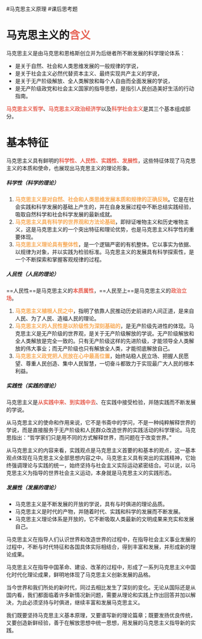 #马克思主义原理 #课后思考题
# 马克思主义的<span style="color:rgb(231, 98, 84)">含义</span>
马克思主义是由马克思和恩格斯创立并为后继者所不断发展的科学理论体系：
- 是关于自然、社会和人类思维发展的一般规律的学说，
- 是关于社会主义必然代替资本主义、最终实现共产主义的学说，
- 是关于无产阶级解放、全人类解放和每个人自由而全面发展的学说，
- 是无产阶级政党和社会主义国家的指导思想，是指引人民创造美好生活的行动指南。

<span style="font-weight:bold; color:rgb(231, 98, 84)">马克思主义哲学</span>、<span style="font-weight:bold; color:rgb(231, 98, 84)">马克思主义政治经济学</span>以及<span style="font-weight:bold; color:rgb(231, 98, 84)">科学社会主义</span>是其三个基本组成部分。
# 基本特征
马克思主义具有鲜明的<span style="font-weight:bold; color:rgb(231, 98, 84)">科学性、人民性、实践性、发展性</span>，这些特征体现了马克思主义的本质和使命，也展现出马克思主义的理论形象。
##### 科学性（科学的理论）
1. <span style="font-weight:bold; color:rgb(247, 170, 88)">马克思主义是对自然、社会和人类思维发展本质和规律的正确反映</span>。它是在社会实践和科学发展的基础上产生的，并在自身发展过程中不断总结实践经验，吸取自然科学和社会科学发展的最新成就。
2. <span style="font-weight:bold; color:rgb(247, 170, 88)">马克思主义具有科学的世界观和方法论基础</span>，即辩证唯物主义和历史唯物主义，这是马克思主义的一个突出特征和理论优势，也是马克思主义科学性的重要体现。
3. <span style="font-weight:bold; color:rgb(247, 170, 88)">马克思主义理论具有整体性</span>，是一个逻辑严密的有机整体。它以事实为依据、以规律为对象，并以实践为检验标准。马克思主义的发展具有科学探索性，是一个不断探索和掌握客观规律的过程。
##### 人民性（人民的理论）
==人民性==是马克思主义的<span style="font-weight:bold; color:rgb(231, 98, 84)">本质属性</span>，==人民至上==是马克思主义的<span style="font-weight:bold; color:rgb(231, 98, 84)">政治立场</span>。

1. <span style="font-weight:bold; color:rgb(247, 170, 88)">马克思主义植根人民之中</span>，指明了依靠人民推动历史前进的人间正道，是来自人民、为了人民、造福人民的理论。
2. <span style="font-weight:bold; color:rgb(247, 170, 88)">马克思主义的人民性是以阶级性为深刻基础的</span>，是无产阶级先进性的体现。马克思主义是无产阶级的世界观，是关于无产阶级解放的学说。无产阶级解放和全人类解放是完全一致的。只有无产阶级这样的先进阶级，才能领导全人类解放的伟大事业；而无产阶级也只有解放全人类，才能彻底解放自己。
3. <span style="font-weight:bold; color:rgb(247, 170, 88)">马克思主义政党把人民放在心中最高位置</span>，始终站稳人民立场、把握人民愿望、尊重人民创造、集中人民智慧，一切奋斗都致力于实现最广大人民的根本利益。
##### 实践性（实践的理论）
马克思主义是<span style="font-weight:bold; color:rgb(231, 98, 84)">从实践中来、到实践中去</span>、在实践中接受检验，并随实践而不断发展的学说。

从马克思主义的使命和作用来说，它不是书斋中的学问，不是一种纯粹解释世界的学说，而是直接服务于无产阶级和人民群众改造世界的实践活动的科学理论。马克思指出：“哲学家们只是用不同的方式解释世界，而问题在于改变世界。”

从马克思主义的内容来看，实践观点是马克思主义首要的和基本的观点，这一基本观点体现在马克思主义全部思想内容之中。马克思主义具有突出的实践精神，它始终强调理论与实践的统一，始终坚持与社会主义实际运动紧密结合。可以说，以马克思主义为指导的世界社会主义运动，本身就是马克思主义的实践形态。
##### 发展性（发展的理论）
- 马克思主义是不断发展的开放的学说，具有与时俱进的理论品质。
- 马克思主义是时代的产物，并随着时代、实践和科学的发展而不断发展。
- 马克思主义理论体系是开放的，它不断吸取人类最新的文明成果来充实和发展自己。

马克思主义在指导人们认识世界和改造世界的过程中，在指导社会主义事业发展的过程中，不断与时代特征和各国具体实际相结合，得到丰富和发展，并形成新的理论成果。

马克思主义在指导中国革命、建设、改革的过程中，形成了一系列马克思主义中国化时代化理论成果，鲜明地体现了马克思主义创新发展的品格。

当今世界和我们所处的新时代，同过去相比发生了深刻的变化。无论从国际还是从国内看，我们都面临着许多新情况新问题，需要从理论和实践上作出回答并加以解决，为此必须坚持与时俱进，继续丰富和发展马克思主义。

我们既要坚持马克思主义基本原理，又要谱写新的理论篇章；既要发扬优良传统，又要创造新鲜经验，善于在解放思想中统一思想，用发展的马克思主义指导新的实践。


